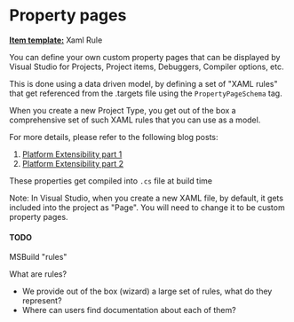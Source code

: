 Property pages
==============

**[Item template:](project_item_templates.md)** Xaml Rule

You can define your own custom property pages that can be displayed by
Visual Studio for Projects, Project items, Debuggers, Compiler options,
etc.

This is done using a data driven model, by defining a set of "XAML rules"
that get referenced from the .targets file using the `PropertyPageSchema`
tag.

When you create a new Project Type, you get out of the box a comprehensive
set of such XAML rules that you can use as a model.

For more details, please refer to the following blog posts:

1. [Platform Extensibility part 1](https://docs.microsoft.com/en-us/visualstudio/extensibility/creating-a-basic-project-system-part-1?view=vs-2017)
2. [Platform Extensibility part 2](https://docs.microsoft.com/en-us/visualstudio/extensibility/creating-a-basic-project-system-part-2?view=vs-2017)

These properties get compiled into `.cs` file at build time 

Note: In Visual Studio, when you create a new XAML file, by default, it
gets included into the project as "Page". You will need to change it to
be custom property pages.

#### TODO

MSBuild "rules"

What are rules?

- We provide out of the box (wizard) a large set of rules,
  what do they represent?
- Where can users find documentation about each of them?
